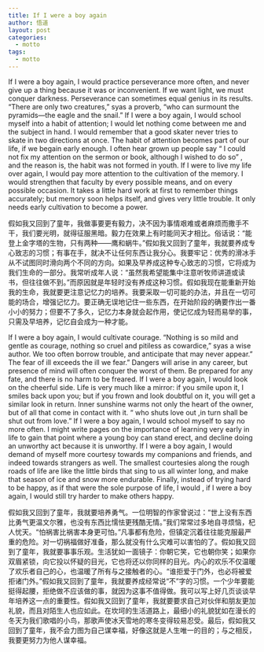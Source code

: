 ```yaml
---
title: If I were a boy again
author: 悟道
layout: post
categories:
  - motto
tags:
  - motto
---
```


 If I were a boy again, I would practice perseverance more often, and never give up a thing because it was or inconvenient. If we want light, we must conquer darkness. Perseverance can sometimes equal genius in its results. “There are only two creatures,” syas a proverb, “who can surmount the pyramids—the eagle and the snail.” If I were a boy again, I would school myself into a habit of attention; I would let nothing come between me and the subject in hand. I would remember that a good skater never tries to skate in two directions at once. The habit of attention becomes part of our life, if we begain early enough. I often hear grown up people say “ I could not fix my attention on the sermon or book, although I wished to do so” , and the reason is, the habit was not formed in youth. If I were to live my life over again, I would pay more attention to the cultivation of the memory. I would strengthen that faculty by every possible means, and on every possible occasion. It takes a little hard work at first to remember things accurately; but memory soon helps itself, and gives very little trouble. It only needs early cultivation to become a power.

假如我又回到了童年，我做事要更有毅力，决不因为事情艰难或者麻烦而撒手不干，我们要光明，就得征服黑暗。毅力在效果上有时能同天才相比。俗话说：“能登上金字塔的生物，只有两种——鹰和蜗牛。”假如我又回到了童年，我就要养成专心致志的习惯；有事在手，就决不让任何东西让我分心。我要牢记：优秀的滑冰手从不试图同时滑向两个不同的方向。如果及早养成这种专心致志的习惯，它将成为我们生命的一部分。我常听成年人说：“虽然我希望能集中注意听牧师讲道或读书，但往往做不到。”而原因就是年轻时没有养成这种习惯。假如我现在能重新开始我的生命，我就要更注意记忆力的培养。我要采取一切可能的办法，并且在一切可能的场合，增强记忆力。要正确无误地记住一些东西，在开始阶段的确要作出一番小小的努力；但要不了多久，记忆力本身就会起作用，使记忆成为轻而易举的事，只需及早培养，记忆自会成为一种才能。

If I were a boy again, I would cultivate courage. “Nothing is so mild and gentle as courage, nothing so cruel and pitiless as cowardice,” syas a wise author. We too often borrow trouble, and anticipate that may never appear.” The fear of ill exceeds the ill we fear.” Dangers will arise in any career, but presence of mind will often conquer the worst of them. Be prepared for any fate, and there is no harm to be freared. If I were a boy again, I would look on the cheerful side. Life is very much like a mirror: if you smile upon it, I smiles back upon you; but if you frown and look doubtful on it, you will get a similar look in return. Inner sunshine warms not only the heart of the owner, but of all that come in contact with it. “ who shuts love out ,in turn shall be shut out from love.” If I were a boy again, I would school myself to say no more often. I might write pages on the importance of learning very early in life to gain that point where a young boy can stand erect, and decline doing an unworthy act because it is unworthy. If I were a boy again, I would demand of myself more courtesy towards my companions and friends, and indeed towards strangers as well. The smallest courtesies along the rough roads of life are like the little birds that sing to us all winter long, and make that season of ice and snow more endurable. Finally, instead of trying hard to be happy, as if that were the sole purpose of life, I would , if I were a boy again, I would still try harder to make others happy.

假如我又回到了童年，我就要培养勇气。一位明智的作家曾说过：“世上没有东西比勇气更温文尔雅，也没有东西比懦怯更残酷无情。”我们常常过多地自寻烦恼，杞人忧天。“怕祸害比祸害本身更可怕。”凡事都有危险，但镇定沉着往往能克服最严重的危险。对一切祸福做好准备，那么就没有什么灾难可以害怕的了。假如我又回到了童年，我就要事事乐观。生活犹如一面镜子：你朝它笑，它也朝你笑；如果你双眉紧锁，向它投以怀疑的目光，它也将还以你同样的目光。内心的欢乐不仅温暖了欢乐者自己的心，也温暖了所有与之接触者的心。“谁拒爱于门外，也必将被爱拒诸门外。”假如我又回到了童年，我就要养成经常说“不”字的习惯。一个少年要能挺得起腰，拒绝做不应该做的事，就因为这事不值得做。我可以写上好几页谈谈早年培养这一点的重要性。假如我又回到了童年，我就要要求自己对伙伴和朋友更加礼貌，而且对陌生人也应如此。在坎坷的生活道路上，最细小的礼貌犹如在漫长的冬天为我们歌唱的小鸟，那歌声使冰天雪地的寒冬变得较易忍受。最后，假如我又回到了童年，我不会力图为自己谋幸福，好像这就是人生唯一的目的；与之相反，我要更努力为他人谋幸福。



